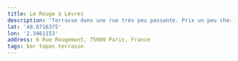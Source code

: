 ```yaml
---
title: Le Rouge à Lèvres
description: 'Terrasse dans une rue très peu passante. Prix un peu cher mais à faire.'
lat: '48.8716375'
lon: '2.3461153'
address: 6 Rue Rougemont, 75009 Paris, France
tags: bar tapas terrasse
---
```

